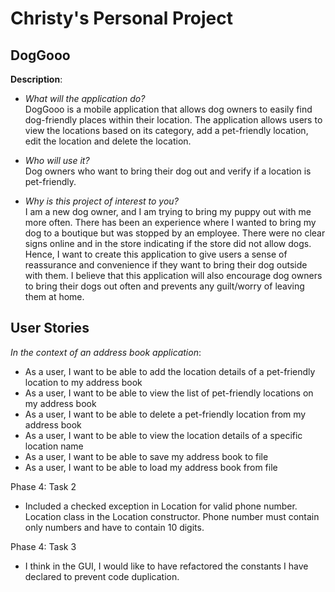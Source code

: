 # Christy's Personal Project

## DogGooo

**Description**:
- *What will the application do?*  
DogGooo is a mobile application that allows dog owners to easily find dog-friendly places within their location. The 
application allows users to view the locations based on its category, add a pet-friendly location, edit the location 
and delete the location.

- *Who will use it?*  
Dog owners who want to bring their dog out and verify if a location is pet-friendly.

- *Why is this project of interest to you?*  
I am a new dog owner, and I am trying to bring my puppy out with me more often. There has been an experience where I 
wanted to bring my dog to a boutique but was stopped by an employee. There were no clear signs online and in the store
indicating if the store did not allow dogs. 
Hence, I want to create this application to give users a sense of reassurance and convenience if they want to bring 
their dog outside with them. I believe that this application will also encourage dog owners to bring their dogs out 
often and prevents any guilt/worry of leaving them at home.

## User Stories

*In the context of an address book application*:
- As a user, I want to be able to add the location details of a pet-friendly location to my address book 
- As a user, I want to be able to view the list of pet-friendly locations on my address book  
- As a user, I want to be able to delete a pet-friendly location from my address book
- As a user, I want to be able to view the location details of a specific location name
- As a user, I want to be able to save my address book to file
- As a user, I want to be able to load my address book from file

Phase 4: Task 2
- Included a checked exception in Location for valid phone number. Location class in the Location constructor. 
Phone number must contain only numbers and have to contain 10 digits. 

Phase 4: Task 3
- I think in the GUI, I would like to have refactored the constants I have declared to prevent code duplication.



